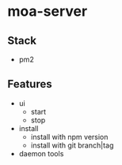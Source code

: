 # moa-server



## Stack

- pm2


## Features

- ui
  - start
  - stop
- install
  - install with npm version
  - install with git branch|tag
- daemon tools